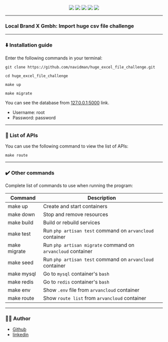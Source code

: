 <p align="center">
<img src="https://img.shields.io/badge/-PHP-777BB4?style=for-the-badge&logo=PHP&logoColor=777BB4&labelColor=282828">
<img src="https://img.shields.io/badge/-Laravel-FF2D20?style=for-the-badge&logo=Laravel&logoColor=FF2D20&labelColor=282828">
<img src="https://img.shields.io/badge/-MySQL-4479A1?style=for-the-badge&logo=MySQL&logoColor=4479A1&labelColor=282828">
<img src="https://img.shields.io/badge/-Docker-2496ED?style=for-the-badge&logo=Docker&logoColor=2496ED&labelColor=282828">
<img src="https://img.shields.io/badge/-ubuntu-E95420?style=for-the-badge&logo=ubuntu&logoColor=E95420&labelColor=282828">
</p>

----------------

### Local Brand X Gmbh: Import huge csv file challenge

----------------

### :arrow_down: Installation guide

Enter the following commands in your terminal:

```shell
git clone https://github.com/navidman/huge_excel_file_challenge.git
```
```shell
cd huge_excel_file_challenge
```
```shell
make up
```
```shell
make migrate
```

You can see the database from [127.0.0.1:5000](http://127.0.0.1:5000) link.
- Username: root
- Password: password

----------------

### :book: List of APIs

You can use the following command to view the list of APIs:

```shell
make route
```
----------------

### :heavy_check_mark: Other commands

Complete list of commands to use when running the program:

| Command      | Description                                                 |
|--------------|-------------------------------------------------------------|
| make up      | Create and start containers                                 |
| make down    | Stop and remove resources                                   |
| make build   | Build or rebuild services                                   |
| make test    | Run `php artisan test` command on `arvancloud` container    |
| make migrate | Run `php artisan migrate` command on `arvancloud` container |
| make seed    | Run `php artisan test` command on `arvancloud` container    |
| make mysql   | Go to `mysql` container's `bash`                            |
| make redis   | Go to `redis` container's `bash`                            |
| make env     | Show `.env` file from `arvancloud` container                |
| make route   | Show `route list` from `arvancloud` container               |

----------------

### :man_technologist: Author

- [Github](https://github.com/navidman)
- [linkedin](https://www.linkedin.com/in/navidman)
